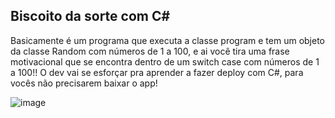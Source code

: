 ## Biscoito da sorte com C#
<p>Basicamente é um programa que executa a classe program e tem um objeto da classe Random com números de 1 a 100, e ai você tira uma frase motivacional que se encontra dentro de um switch case com números de 1 a 100!! O dev vai se esforçar pra 
aprender a fazer deploy com C#, para vocês não precisarem baixar o app!</p>

![image](https://github.com/LucasAdao/Mensagens-motivacionais/assets/100219854/76f6154e-f9c4-4549-a2ff-40160cdd9106)
